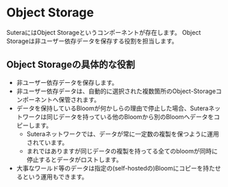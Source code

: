 # Object Storage

SuteraにはObject Storageというコンポーネントが存在します。
Object Storageは非ユーザー依存データを保存する役割を担当します。

## Object Storageの具体的な役割

* 非ユーザー依存データを保存します。
* 非ユーザー依存データは、自動的に選択された複数箇所のObject-Storageコンポーネントへ保管されます。
* データを保持しているBloomが何かしらの理由で停止した場合、Suteraネットワークは同じデータを持っている他のBloomから別のBloomへデータをコピーします。
  * Suteraネットワークでは、データが常に一定数の複製を保つように運用されています。
  * まれではありますが同じデータの複製を持ってる全てのbloomが同時に停止するとデータがロストします。
* 大事なワールド等のデータは指定の(self-hostedの)Bloomにコピーを持たせるという運用もできます。
